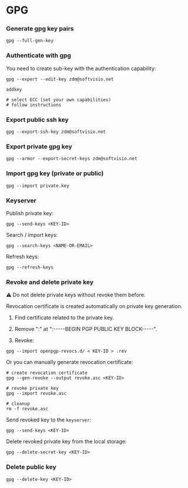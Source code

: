 # GPG

### Generate gpg key pairs

```shell
gpg --full-gen-key
```

### Authenticate with gpg

You need to create sub-key with the authentication capability:

```shell
gpg --expert --edit-key zdm@softvisio.net

addkey

# select ECC (set your own capabilities)
# follow instructions
```

### Export public ssh key

```shell
gpg --export-ssh-key zdm@softvisio.net
```

### Export private gpg key

```shell
gpg --armor --export-secret-keys zdm@softvisio.net
```

### Import gpg key (private or public)

```shell
gpg --import private.key
```

### Keyserver

Publish private key:

```shell
gpg --send-keys <KEY-ID>
```

Search / import keys:

```shell
gpg --search-keys <NAME-OR-EMAIL>
```

Refresh keys:

```shell
gpg --refresh-keys
```

### Revoke and delete private key

:warning: Do not delete private keys without revoke them before.

Revocation certificate is created automatically on private key generation.

1. Find certificate related to the private key.

2. Remove ":" at ":-----BEGIN PGP PUBLIC KEY BLOCK-----".

3. Revoke:

```shell
gpg --import openpgp-revocs.d/ < KEY-ID > .rev
```

Or you can manually generate revocation certificate:

```shell
# create revocation certificate
gpg --gen-revoke --output revoke.asc <KEY-ID>

# revoke private key
gpg --import revoke.asc

# cleanup
rm -f revoke.asc
```

Send revoked key to the `keyserver`:

```shell
gpg --send-keys <KEY-ID>
```

Delete revoked private key from the local storage:

```shell
gpg --delete-secret-key <KEY-ID>
```

### Delete public key

```shell
gpg --delete-key <KEY-ID>
```
